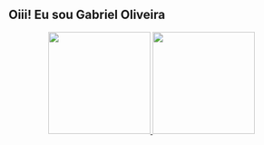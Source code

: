 

## Oiii! Eu sou Gabriel Oliveira 
 <div>
<div align="center">
  <a href="https://github.com/gabriellvo">
  <img height="180em" src="https://github-readme-stats.vercel.app/api?username=GABRIELOLIVEIRA&show_icons=true&theme=dracula&include_all_commits=true&count_private=true"/>
  <img height="180em" src="https://github-readme-stats.vercel.app/api/top-langs/?username=rafaballerini&layout=compact&langs_count=7&theme=dracula"/>
